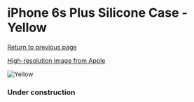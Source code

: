 # iPhone 6s Plus Silicone Case - Yellow

[Return to previous page](/iphone_6)

[High-resolution image from Apple](https://store.storeimages.cdn-apple.com/8756/as-images.apple.com/is/MM6H2?wid=4500&hei=4500&fmt=png)

<div style="width: 384px"><img src="/everysource/MM6H2.png" alt="Yellow"></div>

### Under construction
